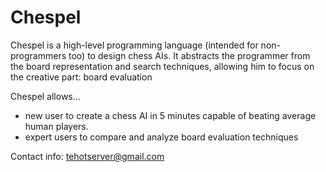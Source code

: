 Chespel
=======

Chespel is a high-level programming language (intended for non-programmers too) to design chess AIs.
It abstracts the programmer from the board representation and search techniques,
allowing him to focus on the creative part: board evaluation

Chespel allows...
- new user to create a chess AI in 5 minutes capable of beating average human players.
- expert users to compare and analyze board evaluation techniques


Contact info: tehotserver@gmail.com
